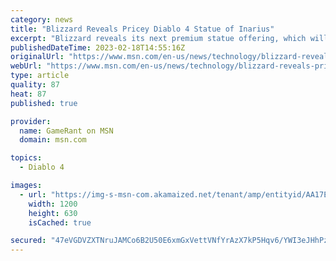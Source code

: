 ```yaml
---
category: news
title: "Blizzard Reveals Pricey Diablo 4 Statue of Inarius"
excerpt: "Blizzard reveals its next premium statue offering, which will be a very pricey Diablo 4 statue of the former archangel Inarius."
publishedDateTime: 2023-02-18T14:55:16Z
originalUrl: "https://www.msn.com/en-us/news/technology/blizzard-reveals-pricey-diablo-4-statue-of-inarius/ar-AA17EAbo"
webUrl: "https://www.msn.com/en-us/news/technology/blizzard-reveals-pricey-diablo-4-statue-of-inarius/ar-AA17EAbo"
type: article
quality: 87
heat: 87
published: true

provider:
  name: GameRant on MSN
  domain: msn.com

topics:
  - Diablo 4

images:
  - url: "https://img-s-msn-com.akamaized.net/tenant/amp/entityid/AA17EUBf.img?h=630&w=1200&m=6&q=60&o=t&l=f&f=jpg"
    width: 1200
    height: 630
    isCached: true

secured: "47eVGDVZXTNruJAMCo6B2U50E6xmGxVettVNfYrAzX7kP5Hqv6/YWI3eJHhPzI/3AecDQZ/cQLwWHPu/Y0WbjMTsvd/Br+IPSYMR1h7cawnWurkSIrB6cQwy5GfBcnmDioojTnx/HRAd0+EoJr7J1Kf0y6LX+Ow9895lQC6EgvZmuFyYo9EMW2wQLfeL4J/ZYlyfg4J5u07fgF+yPaoGZTu26Ch2ha2Sdba6Z6cZikjUXUI8DidtxEk3wqnaWyNve2P2ZL4cCUmbd4MAY+kFMQNaMWuMgXTYnNkN/HUvioJ+enKAzOF7AGRpHZj2yYAAuzpP5yjrWg8jdIhkc+wFQ0DC84HZwD8ZHLt94TN0Ko8=;ZhVxp6S8mB9Q1hrxfNAtdg=="
---
```


